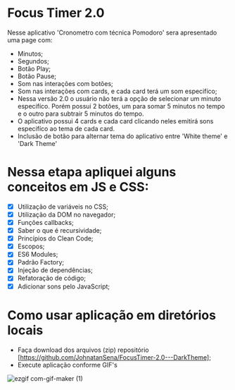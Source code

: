 # Focus Timer 2.0
Nesse aplicativo 'Cronometro com técnica Pomodoro' sera apresentado uma page com:

- Minutos;
- Segundos;
- Botão Play;
- Botão Pause;
- Som nas interações com botões;
- Som nas interações com cards, e cada card terá um som especifíco;
- Nessa versão 2.0 o usuário não terá a opção de selecionar um minuto especifíco. Porém possui 2 botões, um para somar 5 minutos no tempo e o outro para subtrair 5 minutos do tempo.
- O aplicativo possui 4 cards e cada card clicando neles emitirá sons especifíco ao tema de cada card. 
- Inclusão de botão para alternar tema do aplicativo entre 'White theme' e 'Dark Theme'

# Nessa etapa apliquei alguns conceitos em JS e CSS:
- [x]  Utilização de variáveis no CSS;
- [x]  Utilização da DOM no navegador;
- [x]  Funções callbacks;
- [x]  Saber o que é recursividade;
- [x]  Princípios do Clean Code;
- [x]  Escopos;
- [x]  ES6 Modules;
- [x]  Padrão Factory;  
- [x]  Injeção de dependências;
- [x]  Refatoração de código;
- [x]  Adicionar sons pelo JavaScript;

# Como usar aplicação em diretórios locais
- Faça download dos arquivos (zip) repositório [https://github.com/JohnatanSena/FocusTimer-2.0---DarkTheme];
- Execute aplicação conforme GIF's

![ezgif com-gif-maker (1)](https://github.com/JohnatanSena/FocusTimer-2.0---DarkTheme/assets/91350884/119626e4-4b3c-43d0-91b9-9142b3e8d7d0)



